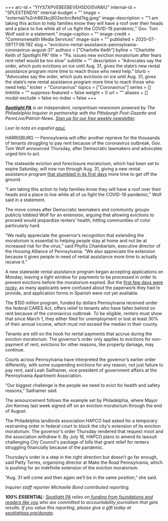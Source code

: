 +++
arc-id = "YIYS7XPVEBEEBEVEH5DGI5VAWU"
internal-id = "SPLEXTEND10"
internal-budget = ""
image = "external/1s2nh883kcj602ecbrc8etd7kg.jpeg"
image-description = "\"I am taking this action to help families know they will have a roof over their heads and a place to live while all of us fight the COVID-19 pandemic,\" Gov. Tom Wolf said in a statement."
image-caption = ""
image-credit = "Commonwealth Media Services"
image-size = ""
published = 2020-07-09T17:06:19Z
slug = "evictions-rental-assistance-pennsylvania-coronavirus-august-31"
authors = ["Charlotte Keith"]
byline = "Charlotte Keith of Spotlight PA"
title = "Pa. issues new eviction moratorium after fears rent relief would be too slow"
subtitle = ""
description = "Advocates say the order, which puts evictions on ice until Aug. 31, gives the state’s new rental assistance program more time to reach those who need help."
blurb = "Advocates say the order, which puts evictions on ice until Aug. 31, gives the state’s new rental assistance program more time to reach those who need help."
kicker = "Coronavirus"
topics = ["Coronavirus"]
series = []
linktitle = ""
suppress-featured = false
weight = 0
url = ""
aliases = []
modal-exclude = false
no-index = false
+++

<a href="https://www.spotlightpa.org/"><i><b>Spotlight PA</b></i></a><i> is an independent, nonpartisan newsroom powered by The Philadelphia Inquirer in partnership with the Pittsburgh Post-Gazette and PennLive/Patriot-News. </i><a href="https://www.spotlightpa.org/newsletters"><i>Sign up for our free weekly newsletter</i></a><i>.</i>

<i>Leer la nota en español <a href="https://www.spotlightpa.org/news/2020/07/desalojos-asistencia-de-alquiler-pensilvania-moratoria-31-de-agosto/">aquí.</a></i>

HARRISBURG — Pennsylvania will offer another reprieve for the thousands of tenants struggling to pay rent because of the coronavirus outbreak, Gov. Tom Wolf announced Thursday, after Democratic lawmakers and advocates urged him to act.

The statewide eviction and foreclosure moratorium, which had been set to expire Saturday, will now run through Aug. 31, giving a new rental assistance program <a href="https://www.spotlightpa.org/news/2020/07/rental-assistance-pennsylvania-coronavirus-spanish-applications/">that stumbled in its first days</a> more time to get off the ground.

“I am taking this action to help families know they will have a roof over their heads and a place to live while all of us fight the COVID-19 pandemic,” Wolf said in a statement. 

The move comes after Democratic lawmakers and community groups publicly lobbied Wolf for an extension, arguing that allowing evictions to proceed would jeopardize renters’ health, hitting communities of color particularly hard. 

“We really appreciate the governor’s recognition that extending the moratorium is essential to helping people stay at home and not be at increased risk for the virus,” said Phyllis Chamberlain, executive director of the Housing Alliance of Pennsylvania. “We also appreciate the extension because it gives people in need of rental assistance more time to actually receive it.” 

A new statewide rental assistance program began accepting applications on Monday, leaving a tight window for payments to be processed in order to prevent evictions before the moratorium expired. But the <a href="https://www.spotlightpa.org/news/2020/07/rental-assistance-pennsylvania-coronavirus-spanish-applications/">first few days were rocky</a>, as many applicants were confused about the paperwork they had to provide, and application forms in Spanish were not yet available.

<script src="https://www.spotlightpa.org/embed.js" async></script><div data-spl-embed-version="1" data-spl-src="https://www.spotlightpa.org/embeds/donate/"></div>

The $150 million program, funded by dollars Pennsylvania received under the federal CARES Act, offers relief to tenants who have fallen behind on rent because of the coronavirus outbreak. To be eligible, renters must show that since March 1, they either filed for unemployment or lost at least 30% of their annual income, which must not exceed the median in their county. 

Tenants are still on the hook for rental payments that accrue during the eviction moratorium. The governor’s order only applies to evictions for non-payment of rent; evictions for other reasons, like property damage, may continue. 

Courts across Pennsylvania have interpreted the governor’s earlier order differently, with some suspending evictions for any reason, not just failure to pay rent, said Leah Sailhamer, vice president of government affairs at the Pennsylvania Apartment Association. 

<script src="https://www.spotlightpa.org/embed.js" async></script><div data-spl-embed-version="1" data-spl-src="https://www.spotlightpa.org/embeds/newsletter/"></div>

“Our biggest challenge is the people we need to evict for health and safety reasons,” Sailhamer said. 

The announcement follows the example set by Philadelphia, where Mayor Jim Kenney last week signed off on an eviction moratorium through the end of August. 

The Philadelphia landlords association HAPCO had asked for a temporary restraining order in federal court to block the city's extension of its eviction moratorium. The governor's order Thursday rendered that request moot and the association withdrew it. By July 16, HAPCO plans to amend its lawsuit challenging City Council's package of bills that grant relief for renters struggling financially because of the pandemic.

Thursday’s order is a step in the right direction but doesn’t go far enough, said Patty Torres, organizing director at Make the Road Pennsylvania, which is pushing for an indefinite extension of the eviction moratorium. 

“Aug. 31 will come and then again we’ll be in the same position,” she said. 

<i>Inquirer staff reporter Michaelle Bond contributed reporting.</i>

<i><b>100% ESSENTIAL:</b></i> <a href="https://www.spotlightpa.org/"><i>Spotlight PA</i></a><i> relies on</i><a href="https://www.spotlightpa.org/support"><i> funding from foundations and readers like you</i></a><i> who are committed to accountability journalism that gets results. If you value this reporting, please give a gift today at </i><a href="http://spotlightpa.org/donate"><i>spotlightpa.org/donate</i></a><i>.</i>
